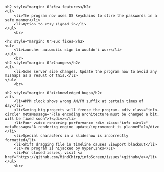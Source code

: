     <h2 style="margin: 0">New features</h2>
    <ul>
        <li>The program now uses OS keychains to store the passwords in a safe manner</li>
        <li>Option to stay signed in</li>
    </ul>
        <br>

    <h2 style="margin: 0">Bux fixes</h2>
    <ul>
        <li>Launcher automatic sign in wouldn't work</li>
    </ul>
        <br>
    <h2 style="margin: 0">Changes</h2>
    <ul>
        <li>Some server side changes. Update the program now to avoid any mishaps as a result of this.</li>
    </ul>
        <br>

    <h2 style="margin: 0">Acknowledged bugs</h2>
    <ul>
        <li>AMPM clock shows wrong AM/PM suffix at certain times of day</li>
        <li>Saving big projects will freeze the program. <div class="info-circle" metaMessage="File encoding architecture must be changed a bit, will be fixed soon">?</div></li>
        <li>Poor video rendering performance <div class="info-circle" metaMessage="A rendering engine update/improvement is planned">?</div></li>
        <li>Special characters in a slideshow is incorrectly formatted</li>
        <li>Shift dragging file in timeline causes viewport blackout</li>
        <li>The program is hijacked by hyperlinks</li>
        <li>For closed issues, visit <a href="https://github.com/MindChirp/infoScreen/issues">github</a></li>
    </ul>
        <br>
